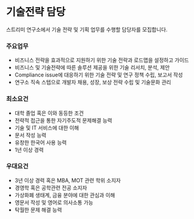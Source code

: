 # 기술전략 담당
스트리미 연구소에서 기술 전략 및 기획 업무를 수행할 담당자를 모집합니다.  

### 주요업무
- 비즈니스 전략을 효과적으로 지원하기 위한 기술 전략과 로드맵을 설정하고 가이드
- 비즈니스 및 기술전략에 따른 솔루션 제공을 위한 기술 리서치, 분석, 제안
- Compliance issue에 대응하기 위한 기술 전략 및 연구 정책 수립, 보고서 작성
- 연구소 직속 스텝으로 개발자 채용, 성장, 보상 전략 수립 및 기술문화 관리  

### 최소요건
- 대학 졸업 혹은 이와 동등한 조건
- 전략적 접근을 통한 자기주도적 문제해결 능력
- 기술 및 IT 서비스에 대한 이해
- 문서 작성 능력 
- 유창한 한국어 사용 능력
- 1년 이상 경력

### 우대요건
- 3년 이상 경력 혹은 MBA, MOT 관련 학위 소지자 
- 경영학 혹은 공학관련 전공 소지자 
- 가상화폐 생태계, 금융 분야에 대한 관심과 이해
- 영문서 작성 및 영어로 의사소통 가능
- 탁월한 문제 해결 능력   
